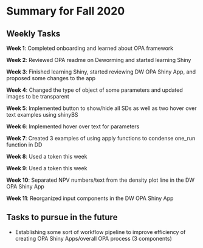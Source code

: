 # Summary for Fall 2020

## Weekly Tasks

__Week 1__: Completed onboarding and learned about OPA framework

__Week 2__: Reviewed OPA readme on Deworming and started learning Shiny

__Week 3__: Finished learning Shiny, started reviewing DW OPA Shiny App, and proposed some changes to the app

__Week 4__: Changed the type of object of some parameters and updated images to be transparent

__Week 5__: Implemented button to show/hide all SDs as well as two hover over text examples using shinyBS

__Week 6__: Implemented hover over text for parameters

__Week 7__: Created 3 examples of using apply functions to condense one_run function in DD

__Week 8__: Used a token this week

__Week 9__: Used a token this week

__Week 10__: Separated NPV numbers/text from the density plot line in the DW OPA Shiny App

__Week 11__: Reorganized input components in the DW OPA Shiny App

## Tasks to pursue in the future
- Establishing some sort of workflow pipeline to improve efficiency of creating OPA Shiny Apps/overall OPA process (3 components)
